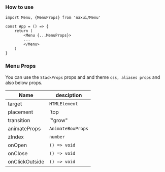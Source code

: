 ### How to use

```tsx
import Menu, {MenuProps} from 'naxui/Menu'

const App = () => {
    return (
        <Menu {...MenuProps}>
        ...
        </Menu>
    )
}
```


### Menu Props
You can use the `StackProps` props and and theme `css, aliases props` and also below props.

| Name           | desciption        |
| -------------- | ----------------- |
| target         | `HTMLElement`     |
| placement      | `top              | top-left | top-right  | bottom   | bottom-left | bottom-right | right  | right-top  | right-bottom      | left                 | left-top | left-bottom` |
| transition     | `"grow"           | "fade"   | "fadeDown" | "fadeUp" | "fadeRight" | "fadeLeft"   | "zoom" | "zoomOver" | "collapsVerticle" | "collapsHorizental"` |
| animateProps   | `AnimateBoxProps` |
| zIndex         | `number`          |
| onOpen         | `() => void`      |
| onClose        | `() => void`      |
| onClickOutside | `() => void`      |